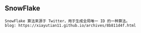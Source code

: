 ## SnowFlake
    SnowFlake 算法来源于 Twitter，用于生成全局唯一 ID 的一种算法。
    blog: https://xiayutian11.github.io/archives/8b811d4f.html

